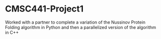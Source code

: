 # CMSC441-Project1


Worked with a partner to complete a variation of the Nussinov Protein Folding algorithm in Python and then a parallelized version of the algorithm in C++
